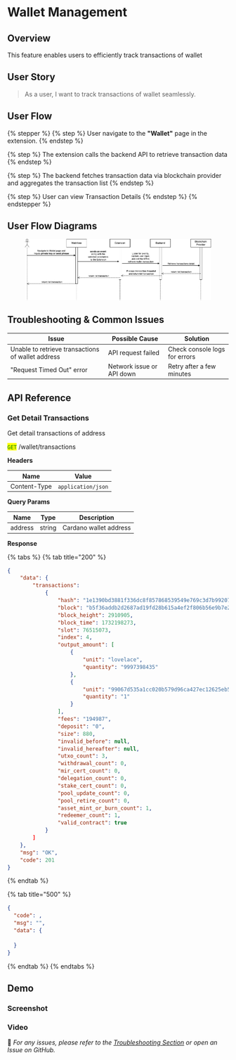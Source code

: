 # Wallet Management

## Overview

This feature enables users to efficiently track transactions of wallet

## **User Story**

> As a user, I want to track transactions of wallet seamlessly.

## **User Flow**

{% stepper %}
{% step %}
User navigate to the **"Wallet"** page in the extension.
{% endstep %}

{% step %}
The extension calls the backend API to retrieve transaction data
{% endstep %}

{% step %}
The backend fetches transaction data via blockchain provider and aggregates the transaction list
{% endstep %}

{% step %}
User can view Transaction Details
{% endstep %}
{% endstepper %}

## User Flow Diagrams

<figure><img src="../../.gitbook/assets/wallet-management.png" alt=""><figcaption></figcaption></figure>

## Troubleshooting & Common Issues

| **Issue**                                         | **Possible Cause**        | **Solution**                  |
| ------------------------------------------------- | ------------------------- | ----------------------------- |
| Unable to retrieve transactions of wallet address | API request failed        | Check console logs for errors |
| "Request Timed Out" error                         | Network issue or API down | Retry after a few minutes     |

## API Reference

### Get Detail Transactions

Get detail transactions of address

<mark style="color:green;">`GET`</mark> /wallet/transactions

**Headers**

| Name         | Value              |
| ------------ | ------------------ |
| Content-Type | `application/json` |

**Query Params**

| Name    | Type   | Description            |
| ------- | ------ | ---------------------- |
| address | string | Cardano wallet address |

**Response**

{% tabs %}
{% tab title="200" %}
```json
{
    "data": {
        "transactions": 
            {
                "hash": "1e1390bd3881f336dc8f857868539549e769c3d7b99207d40b59e65347f19199",
                "block": "b5f36addb2d2687ad19fd28b615a4ef2f806b56e9b7e20cff0cccf1e7dee2488",
                "block_height": 2910905,
                "block_time": 1732198273,
                "slot": 76515073,
                "index": 4,
                "output_amount": [
                    {
                        "unit": "lovelace",
                        "quantity": "9997398435"
                    },
                    {
                        "unit": "99067d535a1cc020b579d96ca427ec12625eb5afd80383227831a094",
                        "quantity": "1"
                    }
                ],
                "fees": "194987",
                "deposit": "0",
                "size": 880,
                "invalid_before": null,
                "invalid_hereafter": null,
                "utxo_count": 3,
                "withdrawal_count": 0,
                "mir_cert_count": 0,
                "delegation_count": 0,
                "stake_cert_count": 0,
                "pool_update_count": 0,
                "pool_retire_count": 0,
                "asset_mint_or_burn_count": 1,
                "redeemer_count": 1,
                "valid_contract": true
            }
        ]
    },
    "msg": "OK",
    "code": 201
}
```
{% endtab %}

{% tab title="500" %}
```json
{
  "code": ,
  "msg": "",
  "data": {
  
  }
}
```
{% endtab %}
{% endtabs %}

## Demo

### Screenshot



### Video



🔹 _For any issues, please refer to the_ [_Troubleshooting Section_](wallet-management.md#troubleshooting-and-common-issues) _or open an Issue on GitHub._
